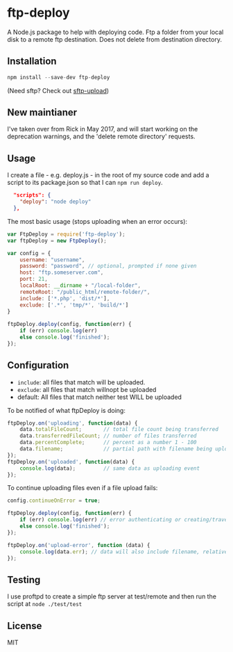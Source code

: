 # ftp-deploy

A Node.js package to help with deploying code. Ftp a folder from your local disk to a remote ftp destination. Does not delete from destination directory.

## Installation

```js
npm install --save-dev ftp-deploy
```

(Need sftp? Check out [sftp-upload](https://github.com/pirumpi/sftp-upload))

## New maintianer

I've taken over from Rick in May 2017, and will start working on the deprecation warnings, and the 'delete remote directory' requests.

## Usage

I create a file - e.g. deploy.js - in the root of my source code and add a script to its package.json so that I can `npm run deploy`.

```json
  "scripts": {
    "deploy": "node deploy"
  },
```

The most basic usage (stops uploading when an error occurs):

```js
var FtpDeploy = require('ftp-deploy');
var ftpDeploy = new FtpDeploy();

var config = {
	username: "username",
	password: "password", // optional, prompted if none given
	host: "ftp.someserver.com",
	port: 21,
	localRoot: __dirname + "/local-folder",
	remoteRoot: "/public_html/remote-folder/",
	include: ['*.php', 'dist/*'],
	exclude: ['.*', 'tmp/*', 'build/*']
}
	
ftpDeploy.deploy(config, function(err) {
	if (err) console.log(err)
	else console.log('finished');
});
```

## Configuration

 * `include`: all files that match will be uploaded.
 * `exclude`: all files that match willnopt be uploaded
 * default: All files that match neither test WILL be uploaded

To be notified of what ftpDeploy is doing:

```js
ftpDeploy.on('uploading', function(data) {
    data.totalFileCount;       // total file count being transferred
    data.transferredFileCount; // number of files transferred
    data.percentComplete;      // percent as a number 1 - 100
    data.filename;             // partial path with filename being uploaded
});
ftpDeploy.on('uploaded', function(data) {
	console.log(data);         // same data as uploading event
});
```

To continue uploading files even if a file upload fails: 

```js
config.continueOnError = true;

ftpDeploy.deploy(config, function(err) {
	if (err) console.log(err) // error authenticating or creating/traversing directory
	else console.log('finished');
});

ftpDeploy.on('upload-error', function (data) {
	console.log(data.err); // data will also include filename, relativePath, and other goodies
});
```
## Testing 

I use proftpd to create a simple ftp server at test/remote and then run the script at `node ./test/test`

## License 

MIT
